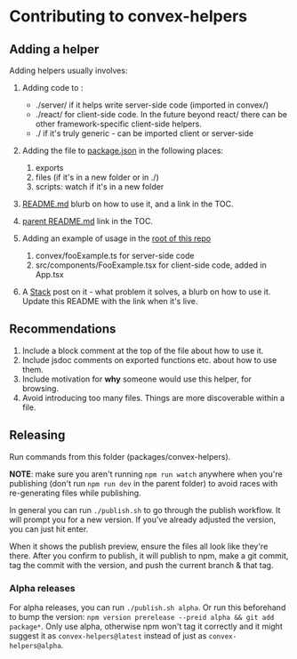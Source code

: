 # Contributing to convex-helpers

## Adding a helper

Adding helpers usually involves:

1. Adding code to :

   - ./server/ if it helps write server-side code (imported in convex/)
   - ./react/ for client-side code. In the future beyond react/ there can be other framework-specific client-side helpers.
   - ./ if it's truly generic - can be imported client or server-side

2. Adding the file to [package.json](./package.json) in the following places:

   1. exports
   2. files (if it's in a new folder or in ./)
   3. scripts: watch if it's in a new folder

3. [README.md](./README.md) blurb on how to use it, and a link in the TOC.
4. [parent README.md](../../README.md) link in the TOC.
5. Adding an example of usage in the [root of this repo](../../)

   1. convex/fooExample.ts for server-side code
   1. src/components/FooExample.tsx for client-side code, added in App.tsx

6. A [Stack](https://stack.convex.dev) post on it - what problem it solves,
   a blurb on how to use it. Update this README with the link when it's live.

## Recommendations

1. Include a block comment at the top of the file about how to use it.
2. Include jsdoc comments on exported functions etc. about how to use them.
3. Include motivation for **why** someone would use this helper, for browsing.
4. Avoid introducing too many files. Things are more discoverable within a file.

## Releasing

Run commands from this folder (packages/convex-helpers).

**NOTE**: make sure you aren't running `npm run watch` anywhere when you're
publishing (don't run `npm run dev` in the parent folder) to avoid races with
re-generating files while publishing.

In general you can run `./publish.sh` to go through the publish workflow.
It will prompt you for a new version. If you've already adjusted the version,
you can just hit enter.

When it shows the publish preview, ensure the files all look like they're there.
After you confirm to publish, it will publish to npm, make a git commit,
tag the commit with the version, and push the current branch & that tag.

### Alpha releases

For alpha releases, you can run `./publish.sh alpha`.
Or run this beforehand to bump the version:
`npm version prerelease --preid alpha && git add package*`.
Only use alpha, otherwise npm won't tag it correctly and it might suggest it as
`convex-helpers@latest` instead of just as `convex-helpers@alpha`.
